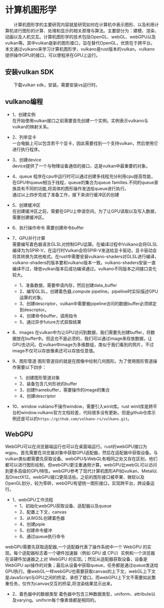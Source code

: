 # 计算机图形学
&emsp;&emsp;计算机图形学的主要研究内容就是研究如何在计算机中表示图形、以及利用计算机进行图形的计算、处理和显示的相关原理与算法。主要部分为：建模、渲染、动画以及人机交互。计算机图形学的技术包括OpenGL、webGL、webGPU以及vulkan等。其中vulkan是新的图形接口，旨在替代OpenGL，优势在于跨平台。本文通过vulkano来学习计算机图形学，vulkano是rust版本的vulkan。vulkano提供操作GPU的接口，可以使程序在GPU上运行。
## 安装vulkan SDK
&emsp;&emsp;下载vulkan sdk，安装。需要安装vs运行时。
## vulkano编程
- 1、创建实例  
在开始使用vulkan接口之前需要首先创建一个实例。实例表示vulkano与vulkan的映射关系。
- 2、列举显卡  
一台电脑上可以包含若干个显卡，因此需要找到一个支持vulkan，然后使用它进行执行程序。
- 3、创建device  
device提供了一个与物理设备通信的接口，这是vulkan中最重要的对象。
- 4、queue
程序在cpu中运行时可以通过创建多线程充分利用cpu提高性能，在GPU中queue相当于线程，queue的集合为queue families.不同的queue家族具有不同的功能,将具体的图形操作发送给queue进行执行。  
通过以上四步完成了准备工作，接下来进行缓冲区的创建
- 5、创建缓冲区  
在创建缓冲区之前，需要在GPU上申请空间。为了让GPU读取以及写入数据，需要创建缓冲区。
- 6、执行操作命令
需要创建命令buffer
- 7、GPU并行计算  
需要编写着色器语言GLSL对控制GPU运算。在编译过程中Vulkano会将GLSL编译为为SPIR-V，在运行时Vulkan会将SPIR-V发送给显卡驱动，显卡驱动会将其转换为其他格式。在rust中需要安装vulkano-shaders对GLSL进行编译，vulkano-shaders的版本要和vulkano版本一致。vulkano-shaders安装一直编译不过，降低vulkan版本后成功编译通过。vulkano不同版本之间接口变化较大。
  - 1、准备数据，需要申请内存，然后创建data_buffer
  - 2、编写GLSL，创建着色器,compute pipeline。pipeline时实际描述GPU运算的对象。
  - 3、创建descriptor，vulkan中需要被pipeline访问的数据buffer必须绑定到descriptor。
  - 4、创建命令buffer，调用指令
  - 5、通过异步future方式获取结果
- 8、images
在vulkan中为让GPU访问到数据，我们需要先创建buffer，将数据放在buffer中。但这也不是必须的，我们可以通过image来存放数据，让GPU去访问。在vulkan中image为多维数组，类似于我们看到的照片，不过image不仅可以存放像素还可以存放任意值。
- 9、图形管道
图形管道目的就是在图像中绘制几何图形。为了使用图形管道操作需要以下四步：
  - 1、创建图形管道对象
  - 2、装备包含几何形状的buffer
  - 3、创建framebuffer，需要操作的image的集合
  - 4、创建descriptor

- 10、window
vuklano不操作window，需要引入winit库。rust winit库是跨平台的window.vulkano官方文档较差，代码很多没有更新。但是github仓库示例还是可以的`https://github.com/vulkano-rs/vulkano.git`。



## WebGPU
WebGPU可以在浏览器端运行也可以在桌面端运行。rust的webGPU接口为wgpu。首先需要在浏览器对象中获取GPU适配器，然后在适配器中获取设备。与vulkan类似都需要先获取设备。webGPU与WebGL有相同之处又存在区别，他们都可以进行图形绘制，但webGPU更注重通用计算。webGPU比webGL可以访问到更多高级的GPU特性。webGPU参考了现代计算机图形API如vulkan、Metal以及DirectX12。webGPU接口更简洁些。之前的图形接口被苹果、微软以及OpenGL划分，较为零碎，webGPU有望统一图形接口，实现跨平台，跨设备运行。
- 1、webGPU工作流程
  * 1、初始化webGPU获取设备、适配器以及queue
  * 2、配置上下文，canvas
  * 3、从WGSL创建着色器
  * 4、创建piple
  * 5、创建命令缓冲
  * 6、通过queue执行命令

webGPU需要先获取适配器,一个适配器代表了操作系统中一个 WebGPU 的实现。每个适配器标志着一个硬件加速器（例如 GPU 或 CPU）实例和一个浏览器在该硬件加速器之上对 WebGPU 的实现。；然后从适配器获取设备，设备是WebGPU api操作的对象；最后从设备中获取queue，任务都是通过queue发送给GPU执行。像webGL一样webGPU也需要获取canvas的上下文，webGL上下文是JavaScript与GPU之间的桥梁，承担了接口。而webGPU上下文不需要如此繁重任务，仅作为canvas交互的桥梁,将渲染结果显示出来。
- 2、着色器中的数据类型
着色器中包含三种数据类型，uniform、attribute以及varying。uniform每个像素值都是相同的。